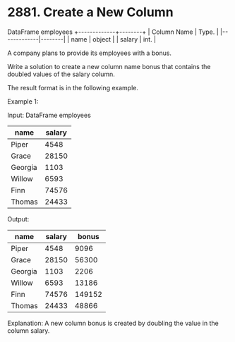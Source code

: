 # 2881. Create a New Column

DataFrame employees
+-------------+--------+
| Column Name | Type.  |
|-------------|--------|
| name        | object |
| salary      | int.   |

A company plans to provide its employees with a bonus.

Write a solution to create a new column name bonus that contains the doubled values of the salary column.

The result format is in the following example.

 

Example 1:

Input:
DataFrame employees

| name    | salary |
|---------|--------|
| Piper   | 4548   |
| Grace   | 28150  |
| Georgia | 1103   |
| Willow  | 6593   |
| Finn    | 74576  |
| Thomas  | 24433  |

Output:

| name    | salary | bonus  |
|---------|--------|--------|
| Piper   | 4548   | 9096   |
| Grace   | 28150  | 56300  |
| Georgia | 1103   | 2206   |
| Willow  | 6593   | 13186  |
| Finn    | 74576  | 149152 |
| Thomas  | 24433  | 48866  |

Explanation: 
A new column bonus is created by doubling the value in the column salary.
